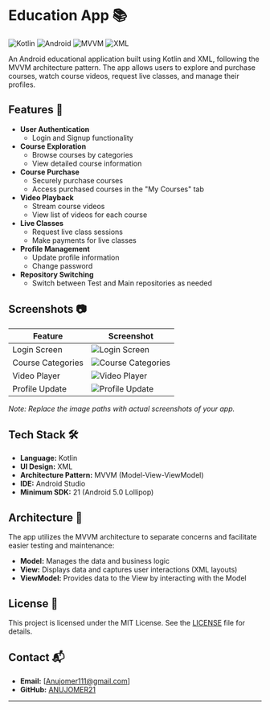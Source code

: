 # Education App 📚

![Kotlin](https://img.shields.io/badge/Kotlin-1.5.0-blueviolet?logo=kotlin)
![Android](https://img.shields.io/badge/Android-11-green?logo=android)
![MVVM](https://img.shields.io/badge/Architecture-MVVM-orange)
![XML](https://img.shields.io/badge/UI-XML-red)

An Android educational application built using Kotlin and XML, following the MVVM architecture pattern. The app allows users to explore and purchase courses, watch course videos, request live classes, and manage their profiles.

## Features 🚀

- **User Authentication**
  - Login and Signup functionality
- **Course Exploration**
  - Browse courses by categories
  - View detailed course information
- **Course Purchase**
  - Securely purchase courses
  - Access purchased courses in the "My Courses" tab
- **Video Playback**
  - Stream course videos
  - View list of videos for each course
- **Live Classes**
  - Request live class sessions
  - Make payments for live classes
- **Profile Management**
  - Update profile information
  - Change password
- **Repository Switching**
  - Switch between Test and Main repositories as needed

## Screenshots 📷

| Feature          | Screenshot                                  |
|------------------|---------------------------------------------|
| Login Screen     | ![Login Screen](screenshots/login_screen.png)     |
| Course Categories| ![Course Categories](screenshots/categories.png)   |
| Video Player     | ![Video Player](screenshots/video_player.png)      |
| Profile Update   | ![Profile Update](screenshots/profile_update.png)  |

*Note: Replace the image paths with actual screenshots of your app.*

## Tech Stack 🛠️

- **Language:** Kotlin
- **UI Design:** XML
- **Architecture Pattern:** MVVM (Model-View-ViewModel)
- **IDE:** Android Studio
- **Minimum SDK:** 21 (Android 5.0 Lollipop)

## Architecture 📐

The app utilizes the MVVM architecture to separate concerns and facilitate easier testing and maintenance:

- **Model:** Manages the data and business logic
- **View:** Displays data and captures user interactions (XML layouts)
- **ViewModel:** Provides data to the View by interacting with the Model


## License 📄

This project is licensed under the MIT License. See the [LICENSE](LICENSE) file for details.

## Contact 📬

- **Email:** [Anujomer111@gmail.com]
- **GitHub:** [ANUJOMER21]((https://github.com/ANUJOMER21))



---
